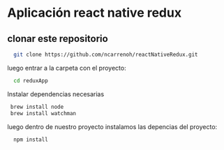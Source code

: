 # Aplicación react native redux
## clonar este repositorio
  ```bash
    git clone https://github.com/ncarrenoh/reactNativeRedux.git
  ```
  
  luego entrar a la carpeta con el proyecto:
  
  ```bash
    cd reduxApp 
  ```
  
  Instalar dependencias necesarias
  
  ```bash
   brew install node
   brew install watchman
  ```
  
  luego dentro de nuestro proyecto instalamos las depencias del proyecto:
  
  ```bash
    npm install
  ```
